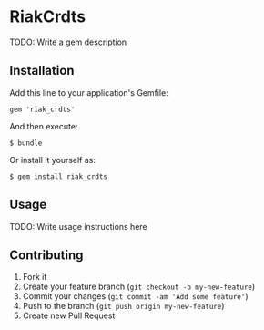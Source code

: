 # RiakCrdts

TODO: Write a gem description

## Installation

Add this line to your application's Gemfile:

    gem 'riak_crdts'

And then execute:

    $ bundle

Or install it yourself as:

    $ gem install riak_crdts

## Usage

TODO: Write usage instructions here

## Contributing

1. Fork it
2. Create your feature branch (`git checkout -b my-new-feature`)
3. Commit your changes (`git commit -am 'Add some feature'`)
4. Push to the branch (`git push origin my-new-feature`)
5. Create new Pull Request
